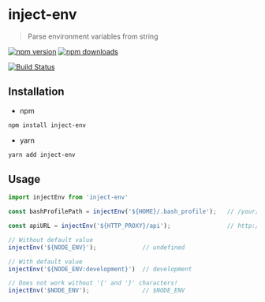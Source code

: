 # inject-env
> Parse environment variables from string

[![npm version](https://img.shields.io/npm/v/inject-env.svg)](https://npmjs.org/package/inject-env)
[![npm downloads](https://img.shields.io/npm/dm/inject-env.svg)](https://npmjs.org/package/inject-env)


[![Build Status](https://travis-ci.org/kimxogus/inject-env.svg?branch=master)](https://travis-ci.org/kimxogus/inject-env)

## Installation
- npm
```bash
npm install inject-env
```

- yarn
```bash
yarn add inject-env
```

## Usage
```js
import injectEnv from 'inject-env'

const bashProfilePath = injectEnv('${HOME}/.bash_profile');   // /your/home/.bash_profile

const apiURL = injectEnv('${HTTP_PROXY}/api');                // http://proxy.url/api

// Without default value
injectEnv('${NODE_ENV}');             // undefined

// With default value
injectEnv('${NODE_ENV:development}')  // development

// Does not work without '{' and '}' characters!
injectEnv('$NODE_ENV');               // $NODE_ENV
```

